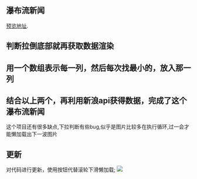 ## 瀑布流新闻
[预览地址](https://mamba-working.github.io/newsSite/newSite.html).
## 判断拉倒底部就再获取数据渲染
## 用一个数组表示每一列，然后每次找最小的，放入那一列
## 结合以上两个，再利用新浪api获得数据，完成了这个瀑布流新闻
这个项目还有很多缺点,下拉判断有些bug,似乎是图片比较多在执行循环,过一会才能懒加载出下一波图片


## 更新
对代码进行更新，使用按钮代替滚轮下滑懒加载;
![](https://ws1.sinaimg.cn/mw690/b17846e9gy1fq0hrv8wbaj21vf1bqnpe.jpg)



